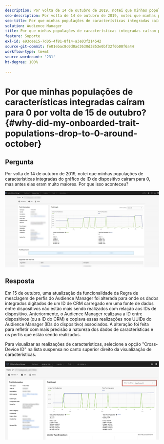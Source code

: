 ```yaml
---
description: Por volta de 14 de outubro de 2019, notei que minhas populações de características integradas do gráfico de ID de dispositivo caíram para 0, mas antes elas eram muito maiores.
seo-description: Por volta de 14 de outubro de 2019, notei que minhas populações de características integradas do gráfico de ID de dispositivo caíram para 0, mas antes elas eram muito maiores.
seo-title: Por que minhas populações de características integradas caíram para 0 por volta de 15 de outubro?
solution: Audience Manager
title: Por que minhas populações de características integradas caíram para 0 por volta de 15 de outubro?
feature: Suporte
exl-id: e93cee15-7d05-4f81-8f14-a3e03f214542
source-git-commit: fe01ebac8c0d0ad3630d3853e0bf32f0b00f6a44
workflow-type: tm+mt
source-wordcount: '231'
ht-degree: 100%

---
```


# Por que minhas populações de características integradas caíram para 0 por volta de 15 de outubro? {#why-did-my-onboarded-trait-populations-drop-to-0-around-october}

## Pergunta

Por volta de 14 de outubro de 2019, notei que minhas populações de características integradas do gráfico de ID de dispositivo caíram para 0, mas antes elas eram muito maiores. Por que isso aconteceu?

![Imagem do menu suspenso ID de dispositivo](assets/device_id_populationdrop.png)

## Resposta

Em 15 de outubro, uma atualização da funcionalidade da Regra de mesclagem de perfis do Audience Manager foi alterada para onde os dados integrados digitados de um ID de CRM carregado em uma fonte de dados entre dispositivos não estão mais sendo realizados com relação aos IDs de dispositivo.  Anteriormente, o Audience Manager realizava a ID entre dispositivos (ou a ID do CRM) e copiava essas realizações nos UUIDs do Audience Manager (IDs do dispositivo) associados.  A alteração foi feita para refletir com mais precisão a natureza dos dados de características e os perfis que estão sendo realizados.

Para visualizar as realizações de características, selecione a opção &quot;Cross-Device ID&quot; na lista suspensa no canto superior direito da visualização de características.

![Visualizar realizações por ID entre dispositivos](assets/deviceid-crossdevice.png)
